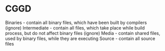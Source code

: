 # CGGD
Binaries - contain all binary files, which have been built by compilers (ignore)
Intermediate - contain all files, which take place while build process, but do not affect binary files (ignore)
Media - contain shared files, used by binary files, while they are executing
Source - contain all source files
